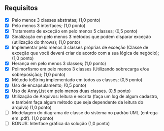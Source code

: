 ## Requisitos
- [X] Pelo menos 3 classes abstratas; (1,0 ponto)
- [X] Pelo menos 3 interfaces; (1,0 ponto)
- [X] Tratamento de exceção em pelo menos 5 classes; (0,5 ponto)
- [X] Sinalização em pelo menos 3 métodos que podem disparar exceção (utilização do throws); (1,0 ponto)
- [X] Implementar pelo menos 3 classes próprias de exceção (Classe de exceção que você deverá criar de acordo com a sua lógica de negócio); (1,0 ponto)
- [X] Herança em pelo menos 3 classes; (1,0 ponto)
- [X] Polimorfismo em pelo menos 3 classes (Utilizando sobrecarga e/ou sobreposição); (1,0 ponto)
- [X] Método toString implementado em todos as classes; (0,5 ponto)
- [X] Uso de encapsulamento; (0,5 ponto)
- [X] Uso de ArrayList em pelo menos duas classes. (0,5 ponto)
- [X] Utilização de Arquivos: leitura e escrita (faça um log de algum cadastro, e também faça algum método que seja dependente da leitura do arquivo) (1,0 ponto)
- [ ] Modelagem do diagrama de classe do sistema no padrão UML (entrega em .pdf). (1,0 ponto)
- [ ] BONUS: Interface gráfica da solução (1,0 ponto)
